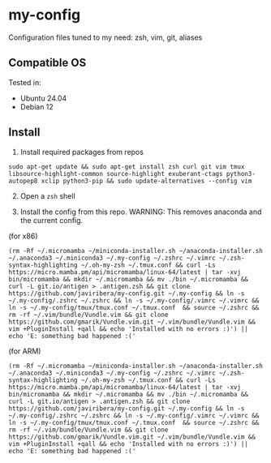 # my-config
Configuration files tuned to my need: zsh, vim, git, aliases

## Compatible OS
Tested in:
- Ubuntu 24.04
- Debian 12

## Install

1. Install required packages from repos
```
sudo apt-get update && sudo apt-get install zsh curl git vim tmux libsource-highlight-common source-highlight exuberant-ctags python3-autopep8 xclip python3-pip && sudo update-alternatives --config vim
```


2. Open a `zsh` shell

3. Install the config from this repo. WARNING: This removes anaconda and the current config.

 (for x86) 
```
(rm -Rf ~/.micromamba ~/miniconda-installer.sh ~/anaconda-installer.sh ~/.anaconda3 ~/.miniconda3 ~/.my-config ~/.zshrc ~/.vimrc ~/.zsh-syntax-highlighting ~/.oh-my-zsh ~/.tmux.conf && curl -Ls https://micro.mamba.pm/api/micromamba/linux-64/latest | tar -xvj bin/micromamba && mkdir ~/.micromamba && mv ./bin ~/.micromamba && curl -L git.io/antigen > .antigen.zsh && git clone https://github.com/javiribera/my-config.git ~/.my-config && ln -s ~/.my-config/.zshrc ~/.zshrc && ln -s ~/.my-config/.vimrc ~/.vimrc && ln -s ~/.my-config/tmux/tmux.conf ~/.tmux.conf  && source ~/.zshrc && rm -rf ~/.vim/bundle/Vundle.vim && git clone https://github.com/gmarik/Vundle.vim.git ~/.vim/bundle/Vundle.vim && vim +PluginInstall +qall && echo 'Installed with no errors :)') || echo 'E: something bad happened :('
```


 (for ARM)
```
(rm -Rf ~/.micromamba ~/miniconda-installer.sh ~/anaconda-installer.sh ~/.anaconda3 ~/.miniconda3 ~/.my-config ~/.zshrc ~/.vimrc ~/.zsh-syntax-highlighting ~/.oh-my-zsh ~/.tmux.conf && curl -Ls https://micro.mamba.pm/api/micromamba/linux-64/latest | tar -xvj bin/micromamba && mkdir ~/.micromamba && mv ./bin ~/.micromamba && curl -L git.io/antigen > .antigen.zsh && git clone https://github.com/javiribera/my-config.git ~/.my-config && ln -s ~/.my-config/.zshrc ~/.zshrc && ln -s ~/.my-config/.vimrc ~/.vimrc && ln -s ~/.my-config/tmux/tmux.conf ~/.tmux.conf  && source ~/.zshrc && rm -rf ~/.vim/bundle/Vundle.vim && git clone https://github.com/gmarik/Vundle.vim.git ~/.vim/bundle/Vundle.vim && vim +PluginInstall +qall && echo 'Installed with no errors :)') || echo 'E: something bad happened :('
```
